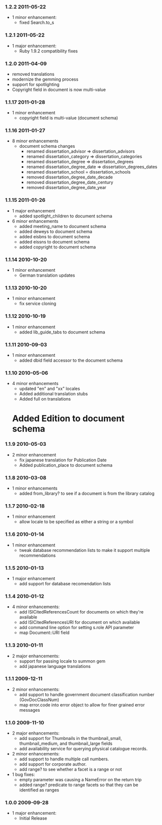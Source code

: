### 1.2.2 2011-05-22

* 1 minor enhancement:
  * fixed Search.to_s

### 1.2.1 2011-05-22

* 1 major enhancement:
  * Ruby 1.9.2 compatibility fixes

### 1.2.0 2011-04-09

* removed translations
* modernize the gemming process
* support for spotlighting
* Copyright field in document is now multi-value

### 1.1.17 2011-01-28
* 1 minor enhancement
  * copyright field is multi-value (document schema)

### 1.1.16 2011-01-27
* 8 minor enhancements
  * document schema changes
    * renamed dissertation_advisor => dissertation_advisors
    * renamed dissertation_category => dissertation_categories
    * renamed dissertation_degree => dissertation_degrees
    * renamed dissertation_degree_date => dissertation_degrees_dates
    * renamed dissertation_school = dissertation_schools
    * removed dissertation_degree_date_decade
    * removed dissertation_degree_date_century
    * removed dissertation_degree_date_year

### 1.1.15 2011-01-26
* 1 major enhancement
  * added spotlight_children to document schema
* 6 minor enhancements
  * added meeting_name to document schema
  * added deweys to document schema
  * added eisbns to document schema
  * added eissns to document schema
  * added copyright to document schema

### 1.1.14 2010-10-20
* 1 minor enhancement
  * German translation updates

### 1.1.13 2010-10-20
* 1 minor enhancement
  * fix service cloning

### 1.1.12 2010-10-19
* 1 minor enhancement
  * added lib_guide_tabs to document schema

### 1.1.11 2010-09-03
* 1 minor enhancement
  * added dbid field accessor to the document schema

### 1.1.10 2010-05-06
* 4 minor enhancements
  * updated "en" and "xx" locales
  * Added additional translation stubs
  * Added full on translations
  # Added Edition to document schema

### 1.1.9 2010-05-03
* 2 minor enhancement
  * fix japanese translation for Publication Date
  * Added publication_place to document schema

### 1.1.8 2010-03-08
* 1 minor enhancements
  * added from_library? to see if a document is from the library catalog

### 1.1.7 2010-02-18
* 1 minor enhancement
  * allow locale to be specified as either a string or a symbol

### 1.1.6 2010-01-14
* 1 minor enhancement
  * tweak database recommendation lists to make it support multiple recommendations

### 1.1.5 2010-01-13
* 1 major enhancement
  * add support for database recomendation lists

### 1.1.4 2010-01-12
* 4 minor enhancements:
  * add ISICitedReferencesCount for documents on which they're available
  * add ISICitedReferencesURI for document on which available
  * add command line option for setting s.role API parameter
  * map Document::URI field

### 1.1.3 2010-01-11
* 2 major enhancements:
  * support for passing locale to summon gem
  * add japanese language translations

### 1.1.1 2009-12-11
* 2 minor enhancements:
  * add support to handle government document classification number (GovDocClassNum)
  * map error.code into error object to allow for finer grained error messages

### 1.1.0 2009-11-10
* 2 major enhancements:
  * add support for Thumbnails in the thumbnail_small, thumbnail_medium, and thumbnail_large fields
  * add availability service for querying physical catalogue records.
* 2 minor enhancements:
  * add support to handle multiple call numbers.
  * add support for corporate author.
  * add range? to see whether a facet is a range or not
* 1 bug fixes:
  * empty parameter was causing a NameError on the return trip
  * added range? predicate to range facets so that they can be identified as ranges

### 1.0.0 2009-09-28

* 1 major enhancement:
  * Initial Release
